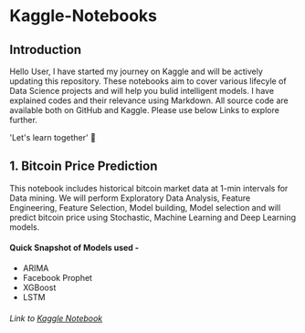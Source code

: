 # Kaggle-Notebooks

## Introduction
Hello User, I have started my journey on Kaggle and will be actively updating this repository. These notebooks aim to cover various lifecyle of Data Science projects and will help you  bulid intelligent models. I have explained codes and their relevance using Markdown. All source code are available both on GitHub and Kaggle. Please use below Links to explore further.

'Let's learn together' :metal: 

## 1. Bitcoin Price Prediction
This notebook includes historical bitcoin market data at 1-min intervals for Data mining. We will perform Exploratory Data Analysis, Feature Engineering, Feature Selection, Model building, Model selection and will predict bitcoin price using Stochastic, Machine Learning and Deep Learning models.

#### Quick Snapshot of Models used -
- ARIMA
- Facebook Prophet
- XGBoost
- LSTM

###### Link to [Kaggle Notebook](https://www.kaggle.com/akashmathur2212/bitcoin-price-prediction-arima-xgboost-lstm-fbprop)
